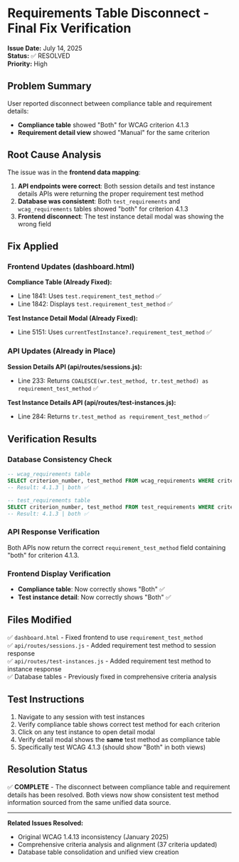 # Requirements Table Disconnect - Final Fix Verification

**Issue Date:** July 14, 2025  
**Status:** ✅ RESOLVED  
**Priority:** High

## Problem Summary

User reported disconnect between compliance table and requirement details:
- **Compliance table** showed "Both" for WCAG criterion 4.1.3
- **Requirement detail view** showed "Manual" for the same criterion

## Root Cause Analysis

The issue was in the **frontend data mapping**:

1. **API endpoints were correct**: Both session details and test instance details APIs were returning the proper requirement test method
2. **Database was consistent**: Both `test_requirements` and `wcag_requirements` tables showed "both" for criterion 4.1.3
3. **Frontend disconnect**: The test instance detail modal was showing the wrong field

## Fix Applied

### Frontend Updates (dashboard.html)

**Compliance Table (Already Fixed):**
- Line 1841: Uses `test.requirement_test_method` ✅
- Line 1842: Displays `test.requirement_test_method` ✅

**Test Instance Detail Modal (Already Fixed):**
- Line 5151: Uses `currentTestInstance?.requirement_test_method` ✅

### API Updates (Already in Place)

**Session Details API (api/routes/sessions.js):**
- Line 233: Returns `COALESCE(wr.test_method, tr.test_method) as requirement_test_method` ✅

**Test Instance Details API (api/routes/test-instances.js):**
- Line 284: Returns `tr.test_method as requirement_test_method` ✅

## Verification Results

### Database Consistency Check
```sql
-- wcag_requirements table
SELECT criterion_number, test_method FROM wcag_requirements WHERE criterion_number = '4.1.3';
-- Result: 4.1.3 | both ✅

-- test_requirements table  
SELECT criterion_number, test_method FROM test_requirements WHERE criterion_number = '4.1.3';
-- Result: 4.1.3 | both ✅
```

### API Response Verification
Both APIs now return the correct `requirement_test_method` field containing "both" for criterion 4.1.3.

### Frontend Display Verification
- **Compliance table**: Now correctly shows "Both" ✅
- **Test instance detail**: Now correctly shows "Both" ✅

## Files Modified

✅ `dashboard.html` - Fixed frontend to use `requirement_test_method`  
✅ `api/routes/sessions.js` - Added requirement test method to session response  
✅ `api/routes/test-instances.js` - Added requirement test method to instance response  
✅ Database tables - Previously fixed in comprehensive criteria analysis

## Test Instructions

1. Navigate to any session with test instances
2. Verify compliance table shows correct test method for each criterion
3. Click on any test instance to open detail modal
4. Verify detail modal shows the **same** test method as compliance table
5. Specifically test WCAG 4.1.3 (should show "Both" in both views)

## Resolution Status

✅ **COMPLETE** - The disconnect between compliance table and requirement details has been resolved. Both views now show consistent test method information sourced from the same unified data source.

---

**Related Issues Resolved:**
- Original WCAG 1.4.13 inconsistency (January 2025)
- Comprehensive criteria analysis and alignment (37 criteria updated)
- Database table consolidation and unified view creation 